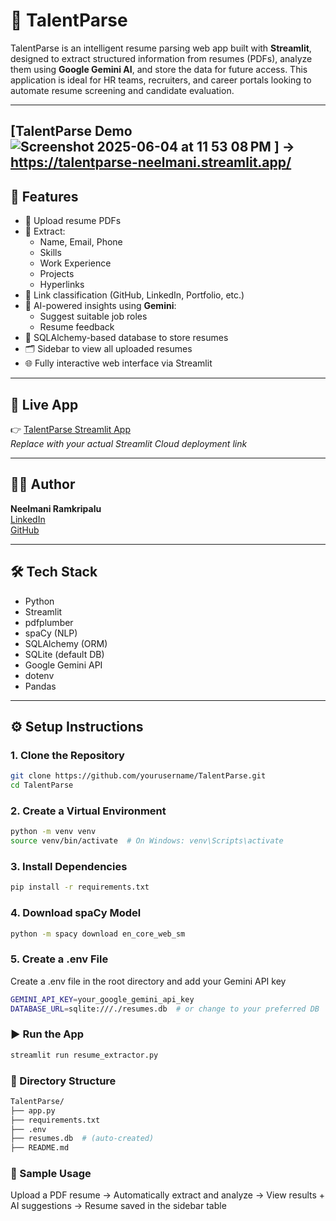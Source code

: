 # 📝 TalentParse

TalentParse is an intelligent resume parsing web app built with **Streamlit**, designed to extract structured information from resumes (PDFs), analyze them using **Google Gemini AI**, and store the data for future access. This application is ideal for HR teams, recruiters, and career portals looking to automate resume screening and candidate evaluation.

---
[TalentParse Demo![Screenshot 2025-06-04 at 11 53 08 PM](https://github.com/user-attachments/assets/94240afd-45c0-4d04-92dd-a0bb81b4337d)
] -> https://talentparse-neelmani.streamlit.app/
---

## 🚀 Features

- 📄 Upload resume PDFs
- 📝 Extract:
  - Name, Email, Phone
  - Skills
  - Work Experience
  - Projects
  - Hyperlinks
- 🔗 Link classification (GitHub, LinkedIn, Portfolio, etc.)
- 🤖 AI-powered insights using **Gemini**:
  - Suggest suitable job roles
  - Resume feedback
- 🧱 SQLAlchemy-based database to store resumes
- 🗂 Sidebar to view all uploaded resumes
- 🌐 Fully interactive web interface via Streamlit

---

## 🔗 Live App

👉 [TalentParse Streamlit App](https://talentparse-neelmani.streamlit.app/)  
_Replace with your actual Streamlit Cloud deployment link_

---

## 👨‍💻 Author

**Neelmani Ramkripalu**  
[LinkedIn](https://www.linkedin.com/in/neelmaniramkripalu/)  
[GitHub](https://github.com/neelmaniramkripalu)

---

## 🛠️ Tech Stack

- Python
- Streamlit
- pdfplumber
- spaCy (NLP)
- SQLAlchemy (ORM)
- SQLite (default DB)
- Google Gemini API
- dotenv
- Pandas

---

## ⚙️ Setup Instructions

### 1. Clone the Repository

```bash
git clone https://github.com/yourusername/TalentParse.git
cd TalentParse
```

### 2. Create a Virtual Environment

```bash
python -m venv venv
source venv/bin/activate  # On Windows: venv\Scripts\activate
```
### 3. Install Dependencies

```bash
pip install -r requirements.txt
```

### 4. Download spaCy Model

```bash
python -m spacy download en_core_web_sm
```

### 5. Create a .env File
Create a .env file in the root directory and add your Gemini API key

```bash
GEMINI_API_KEY=your_google_gemini_api_key
DATABASE_URL=sqlite:///./resumes.db  # or change to your preferred DB

```

### ▶️ Run the App

```bash
streamlit run resume_extractor.py

```
### 📂 Directory Structure

```bash
TalentParse/
├── app.py
├── requirements.txt
├── .env
├── resumes.db  # (auto-created)
├── README.md

```

### 🧪 Sample Usage

Upload a PDF resume → Automatically extract and analyze → View results + AI suggestions → Resume saved in the sidebar table
